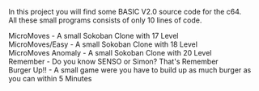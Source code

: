 In this project you will find some BASIC V2.0 source code for the c64.  
All these small programs consists of only 10 lines of code.

MicroMoves - A small Sokoban Clone with 17 Level  
MicroMoves/Easy - A small Sokoban Clone with 18 Level  
MicroMoves Anomaly - A small Sokoban Clone with 20 Level  
Remember - Do you know SENSO or Simon? That's Remember  
Burger Up!! - A small game were you have to build up as much burger as you can within 5 Minutes  
